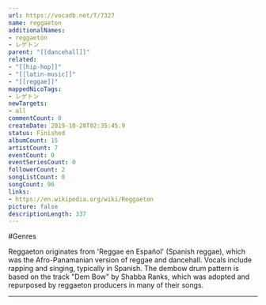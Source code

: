 ```yaml
---
url: https://vocadb.net/T/7327
name: reggaeton
additionalNames: 
- reggaetón
- レゲトン
parent: "[[dancehall]]"
related:
- "[[hip-hop]]"
- "[[latin-music]]"
- "[[reggae]]"
mappedNicoTags:
- レゲトン
newTargets:
- all
commentCount: 0
createDate: 2019-10-28T02:35:45.9
status: Finished
albumCount: 15
artistCount: 7
eventCount: 0
eventSeriesCount: 0
followerCount: 2
songListCount: 0
songCount: 96
links: 
- https://en.wikipedia.org/wiki/Reggaeton
picture: false
descriptionLength: 337
---
```


#Genres

Reggaeton originates from 'Reggae en Español' (Spanish reggae), which was the Afro-Panamanian version of reggae and dancehall. Vocals include rapping and singing, typically in Spanish. The dembow drum pattern is based on the track "Dem Bow" by Shabba Ranks, which was adopted and repurposed by reggaeton producers in many of their songs.

---

